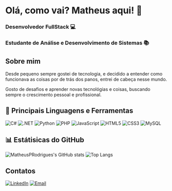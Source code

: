 # Olá, como vai? Matheus aqui! 👋

### Desenvolvedor FullStack 💻
### Estudante de Análise e Desenvolvimento de Sistemas 📚 

## Sobre mim

Desde pequeno sempre gostei de tecnologia, e decidido a entender como funcionava as coisas por de trás dos panos, entrei de cabeça nesse mundo.

Gosto de desafios e aprender novas tecnológias e coisas, buscando sempre o crescimento pessoal e profissional.

## 🔧 Principais Linguagens e Ferramentas

![C#](https://img.shields.io/badge/C%23-239120?style=for-the-badge&logo=c-sharp&logoColor=white)
![.NET](https://img.shields.io/badge/.NET-512BD4?style=for-the-badge&logo=dotnet&logoColor=white)
![Python](https://img.shields.io/badge/Python-3776AB?style=for-the-badge&logo=python&logoColor=white)
![PHP](https://img.shields.io/badge/PHP-777BB4?style=for-the-badge&logo=php&logoColor=white)
![JavaScript](https://img.shields.io/badge/JavaScript-F7DF1E?style=for-the-badge&logo=javascript&logoColor=black)
![HTML5](https://img.shields.io/badge/HTML5-E34F26?style=for-the-badge&logo=html5&logoColor=white)
![CSS3](https://img.shields.io/badge/CSS3-1572B6?style=for-the-badge&logo=css3&logoColor=white)
![MySQL](https://img.shields.io/badge/MySQL-4479A1?style=for-the-badge&logo=mysql&logoColor=white)

## 📊 Estátisicas do GitHub

![MatheusPRodrigues's GitHub stats](https://github-readme-stats.vercel.app/api?username=MatheusPRodrigues&show_icons=true&theme=github_dark&hide_title=false) 
![Top Langs](https://github-readme-stats.vercel.app/api/top-langs/?username=MatheusPRodrigues&layout=normal&theme=github_dark&hide_title=false&langs_count=10)


## Contatos

[![LinkedIn](https://img.shields.io/badge/LinkedIn-0077B5?style=for-the-badge&logo=linkedin&logoColor=white)](www.linkedin.com/in/matheusp-rodrigues19) 
[![Email](https://img.shields.io/badge/matherodrigues17@gmail.com-D14836?style=for-the-badge&logo=gmail&logoColor=white)](mailto:matherodrigues17@gmail.com)

